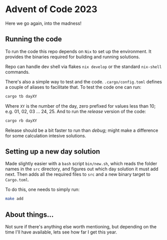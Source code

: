 # Advent of Code 2023

Here we go again, into the madness!

## Running the code

To run the code this repo depends on `Nix` to set up the environment. It provides the binaries required for building and running solutions.

Repo can handle dev shell via flakes `nix develop` or the standard `nix-shell` commands.

There's also a simple way to test and the code. `.cargo/config.toml` defines a couple of aliases to facilitate that. To test the code one can run:

```bash
cargo tb dayXY
```

Where `XY` is the number of the day, zero prefixed for values less than 10; e.g. 01, 02, 03 ... 24, 25. And to run the _release_ version of the code:

```bash
cargo rb dayXY
```

Release should be a bit faster to run than _debug_; might make a difference for some calculation intesive solutions.

## Setting up a new day solution

Made slightly easier with a `bash` script `bin/new.sh`, which reads the folder names in the `src` directory, and figures out which day solution it must add next. Then adds all the required files to `src` and a new binary target to `Cargo.toml`.

To do this, one needs to simply run:

```bash
make add
```

## About things...

Not sure if there's anything else worth mentioning, but depending on the time I'll have available, lets see how far I get this year.

